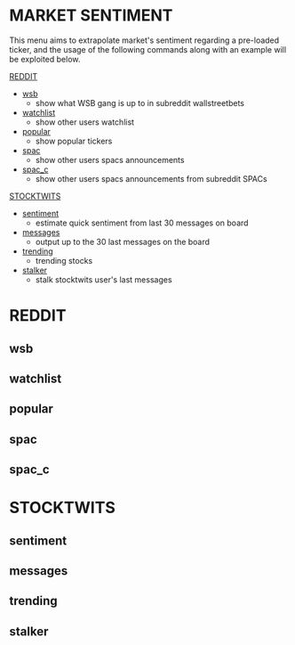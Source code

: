# MARKET SENTIMENT

This menu aims to extrapolate market's sentiment regarding a pre-loaded ticker, and the usage of the following commands along with an example will be exploited below.

[REDDIT](#REDDIT)
  * [wsb](#wsb)
    - show what WSB gang is up to in subreddit wallstreetbets
  * [watchlist](#watchlist)
    - show other users watchlist
  * [popular](#popular)
    - show popular tickers
  * [spac](#spac)
    - show other users spacs announcements
  * [spac_c](#spac_c)
    - show other users spacs announcements from subreddit SPACs

[STOCKTWITS](#STOCKTWITS)
  * [sentiment](#sentiment)
    - estimate quick sentiment from last 30 messages on board 
  * [messages](#messages)
    - output up to the 30 last messages on the board
  * [trending](#trending)
    - trending stocks
  * [stalker](#stalker)
    - stalk stocktwits user's last messages


# REDDIT <a name="REDDIT"></a>

## wsb <a name="wsb"></a>

## watchlist <a name="watchlist"></a>

## popular <a name="popular"></a>

## spac <a name="spac"></a>

## spac_c <a name="spac_c"></a>

# STOCKTWITS <a name="STOCKTWITS"></a>

## sentiment <a name="sentiment"></a>

## messages <a name="messages"></a>

## trending <a name="trending"></a>

## stalker <a name="stalker"></a>
